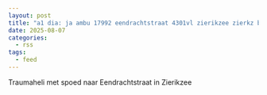 ```yaml
---
layout: post
title: "a1 dia: ja ambu 17992 eendrachtstraat 4301vl zierikzee zierkz bon 116840"
date: 2025-08-07
categories: 
  - rss
tags: 
  - feed
---
```


Traumaheli met spoed naar Eendrachtstraat in Zierikzee
